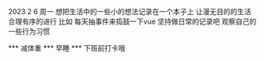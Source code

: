 2023 2 6 周一
想把生活中的一些小的想法记录在一个本子上 让漫无目的的生活 合理有序的进行
比如 每天抽事件来捣鼓一下vue 
坚持做日常的记录吧 观察自己的一些行为习惯

*** 减体重
*** 早睡
*** 下班前打卡哦